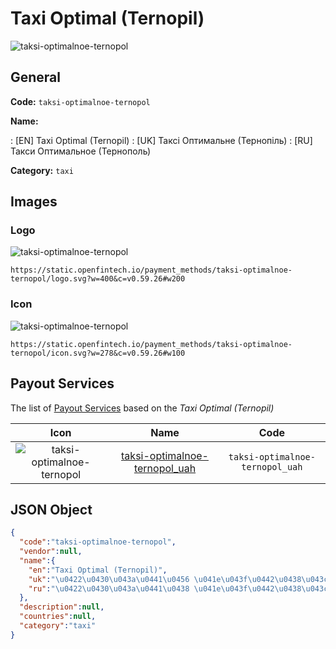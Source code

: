 
# Taxi Optimal (Ternopil) 
![taksi-optimalnoe-ternopol](https://static.openfintech.io/payment_methods/taksi-optimalnoe-ternopol/logo.svg?w=400&c=v0.59.26#w200)  

## General 
**Code:** `taksi-optimalnoe-ternopol` 
 
**Name:** 
 
:	[EN] Taxi Optimal (Ternopil) 
:	[UK] Таксі Оптимальне (Тернопіль) 
:	[RU] Такси Оптимальное (Тернополь) 
 
**Category:** `taxi` 
 

## Images 

### Logo 
![taksi-optimalnoe-ternopol](https://static.openfintech.io/payment_methods/taksi-optimalnoe-ternopol/logo.svg?w=400&c=v0.59.26#w200)  

```
https://static.openfintech.io/payment_methods/taksi-optimalnoe-ternopol/logo.svg?w=400&c=v0.59.26#w200
```  

### Icon 
![taksi-optimalnoe-ternopol](https://static.openfintech.io/payment_methods/taksi-optimalnoe-ternopol/icon.svg?w=278&c=v0.59.26#w100)  

```
https://static.openfintech.io/payment_methods/taksi-optimalnoe-ternopol/icon.svg?w=278&c=v0.59.26#w100
```  

## Payout Services 
 
The list of [Payout Services](/payout-services/) based on the _Taxi Optimal (Ternopil)_ 

|Icon|Name|Code| 
|:---:|:---:|:---:| 
|![taksi-optimalnoe-ternopol](https://static.openfintech.io/payout_methods/taksi-optimalnoe-ternopol/icon.png?w=278&c=v0.59.26#w40) |[taksi-optimalnoe-ternopol_uah](/payout-services/taksi-optimalnoe-ternopol_uah/)|`taksi-optimalnoe-ternopol_uah`| 
 

## JSON Object 

```json
{
  "code":"taksi-optimalnoe-ternopol",
  "vendor":null,
  "name":{
    "en":"Taxi Optimal (Ternopil)",
    "uk":"\u0422\u0430\u043a\u0441\u0456 \u041e\u043f\u0442\u0438\u043c\u0430\u043b\u044c\u043d\u0435 (\u0422\u0435\u0440\u043d\u043e\u043f\u0456\u043b\u044c)",
    "ru":"\u0422\u0430\u043a\u0441\u0438 \u041e\u043f\u0442\u0438\u043c\u0430\u043b\u044c\u043d\u043e\u0435 (\u0422\u0435\u0440\u043d\u043e\u043f\u043e\u043b\u044c)"
  },
  "description":null,
  "countries":null,
  "category":"taxi"
}
```  
